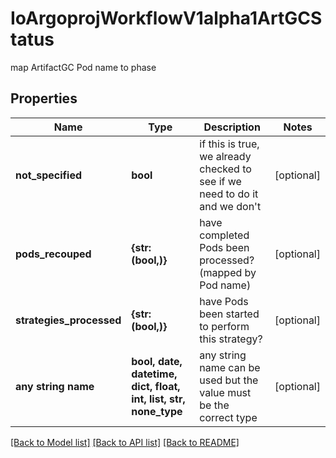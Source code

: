 # IoArgoprojWorkflowV1alpha1ArtGCStatus

map ArtifactGC Pod name to phase

## Properties
Name | Type | Description | Notes
------------ | ------------- | ------------- | -------------
**not_specified** | **bool** | if this is true, we already checked to see if we need to do it and we don&#39;t | [optional] 
**pods_recouped** | **{str: (bool,)}** | have completed Pods been processed? (mapped by Pod name) | [optional] 
**strategies_processed** | **{str: (bool,)}** | have Pods been started to perform this strategy? | [optional] 
**any string name** | **bool, date, datetime, dict, float, int, list, str, none_type** | any string name can be used but the value must be the correct type | [optional]

[[Back to Model list]](../README.md#documentation-for-models) [[Back to API list]](../README.md#documentation-for-api-endpoints) [[Back to README]](../README.md)


